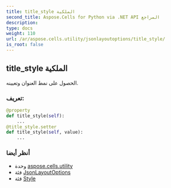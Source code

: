 ```yaml
---
title: title_style الملكية
second_title: Aspose.Cells for Python via .NET API المراجع
description:
type: docs
weight: 110
url: /ar/aspose.cells.utility/jsonlayoutoptions/title_style/
is_root: false
---
```

##  title_style الملكية

الحصول على نمط العنوان وتعيينه.
###  تعريف:
```python
@property
def title_style(self):
    ...
@title_style.setter
def title_style(self, value):
    ...
```

###  أنظر أيضا
* وحدة [aspose.cells.utility](../../)
* فئة [JsonLayoutOptions](/cells/python-net/ar/aspose.cells.utility/jsonlayoutoptions)
* فئة [Style](/cells/python-net/ar/aspose.cells/style)
